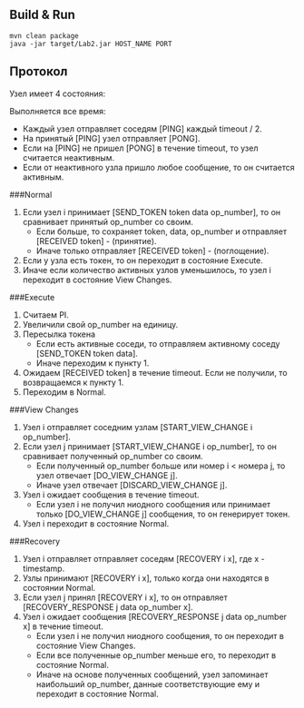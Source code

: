 ## Build & Run
    mvn clean package
    java -jar target/Lab2.jar HOST_NAME PORT

## Протокол
Узел имеет 4 состояния:

Выполняется все время:
* Каждый узел отправляет соседям [PING] каждый timeout / 2.
* На принятый [PING] узел отправляет [PONG].
* Если на [PING] не пришел [PONG] в течение timeout, то узел считается неактивным.
* Если от неактивного узла пришло любое сообщение, то он считается активным.

###Normal
1. Если узел i принимает [SEND_TOKEN token data op_number], то он сравнивает принятый op_number со своим.
   - Если больше, то сохраняет token, data, op_number и отправляет [RECEIVED token] - (принятие).
   - Иначе только отправляет [RECEIVED token] - (поглощение).
2. Если у узла есть токен, то он переходит в состояние Execute.
2. Иначе если количество активных узлов уменьшилось, то узел i переходит в состояние View Changes.

###Execute
1. Считаем PI.
2. Увеличили свой op_number на единицу.
3. Пересылка токена
   - Если есть активные соседи, то отправляем активному соседу [SEND_TOKEN token data].
   - Иначе переходим к пункту 1.
4. Ожидаем [RECEIVED token] в течение timeout. Если не получили, то возвращаемся к пункту 1.
5. Переходим в Normal.

###View Changes
1. Узел i отправляет соседним узлам [START_VIEW_CHANGE i op_number].
2. Если узел j принимаeт [START_VIEW_CHANGE i op_number], то он сравнивает полученный op_number со своим.
   - Если полученный op_number больше или номер i < номера j, то узел отвечает [DO_VIEW_CHANGE j].
   - Иначе узел отвечает [DISCARD_VIEW_CHANGE j].
3. Узел i ожидает сообщения в течение timeout.
   - Если узел i не получил ниодного сообщения или принимает только [DO_VIEW_CHANGE j] сообщения, то он генерирует токен.
4. Узел i переходит в состояние Normal.

###Recovery
1. Узел i отправляет отправляет соседям [RECOVERY i x], где x - timestamp.
2. Узлы принимают [RECOVERY i x], только когда они находятся в состоянии Normal. 
3. Если узел j принял [RECOVERY i x], то он отправляет [RECOVERY_RESPONSE j data op_number x].
4. Узел i ожидает сообщения [RECOVERY_RESPONSE j data op_number x] в течение timeout. 
   - Если узел i не получил ниодного сообщения, то он переходит в состояние View Changes.
   - Если все полученные op_number меньше его, то переходит в состояние Normal.
   - Иначе на основе полученных сообщений, узел запоминает наибольший op_number, данные соответствующие ему и переходит в состояние Normal.
